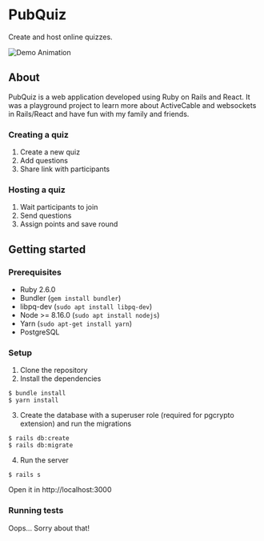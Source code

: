 # PubQuiz
Create and host online quizzes.

![Demo Animation](../assets/demo.gif?raw=true)

## About
PubQuiz is a web application developed using Ruby on Rails and React. It was a playground project to learn more about ActiveCable and websockets in Rails/React and have fun with my family and friends.

### Creating a quiz
1. Create a new quiz
2. Add questions
3. Share link with participants

### Hosting a quiz
1. Wait participants to join
2. Send questions
3. Assign points and save round

## Getting started
### Prerequisites
- Ruby 2.6.0
- Bundler (`gem install bundler`)
- libpq-dev (`sudo apt install libpq-dev`)
- Node >= 8.16.0 (`sudo apt install nodejs`)
- Yarn (`sudo apt-get install yarn`)
- PostgreSQL

### Setup
1. Clone the repository
2. Install the dependencies
```
$ bundle install
$ yarn install
```
3. Create the database with a superuser role (required for pgcrypto extension) and run the migrations
```
$ rails db:create
$ rails db:migrate
```
4. Run the server
```
$ rails s
```

Open it in http://localhost:3000

### Running tests
Oops... Sorry about that!
